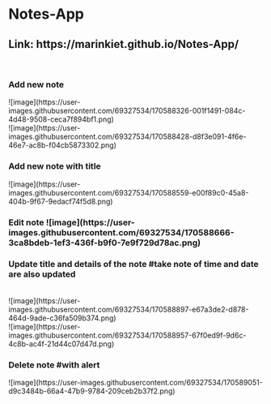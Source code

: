 # Notes-App
<h2>Link: https://marinkiet.github.io/Notes-App/</h2>
<br>
<h3>Add new note </h3>
![image](https://user-images.githubusercontent.com/69327534/170588326-001f1491-084c-4d48-9508-ceca7f894bf1.png)
<br>
![image](https://user-images.githubusercontent.com/69327534/170588428-d8f3e091-4f6e-46e7-ac8b-f04cb5873302.png)
<br>
<h3>Add new note with title</h3>
![image](https://user-images.githubusercontent.com/69327534/170588559-e00f89c0-45a8-404b-9f67-9edacf74f5d8.png)
<br>
<h3>Edit note</h3?
<br>
  ![image](https://user-images.githubusercontent.com/69327534/170588666-3ca8bdeb-1ef3-436f-b9f0-7e9f729d78ac.png)
<br>
  <h3>Update title and details of the note #take note of time and date are also updated</h3>
  <br>
  ![image](https://user-images.githubusercontent.com/69327534/170588897-e67a3de2-d878-464d-9ade-c36fa509b374.png)
<br>
  ![image](https://user-images.githubusercontent.com/69327534/170588957-67f0ed9f-9d6c-4c8b-ac4f-21d44c07d47d.png)
<br>
  <h3>Delete note #with alert</h3>
  ![image](https://user-images.githubusercontent.com/69327534/170589051-d9c3484b-66a4-47b9-9784-209ceb2b37f2.png)

